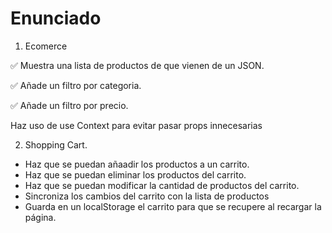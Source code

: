 # Enunciado

1. Ecomerce

✅ Muestra una lista de productos de que vienen de un JSON.

✅ Añade un filtro por categoria.

✅ Añade un filtro por precio.

Haz uso de use Context para evitar pasar props innecesarias

2. Shopping Cart.

- Haz que se puedan añaadir los productos a un carrito.
- Haz que se puedan eliminar los productos del carrito.
- Haz que se puedan modificar la cantidad de productos del carrito.
- Sincroniza los cambios del carrito con la lista de productos
- Guarda en un localStorage el carrito para que se recupere al recargar la página.

